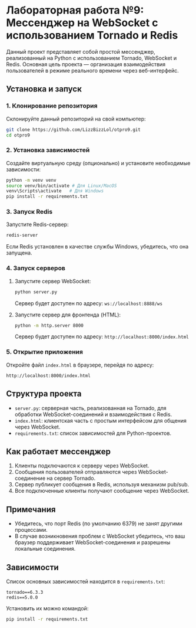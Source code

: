# Лабораторная работа №9: Мессенджер на WebSocket с использованием Tornado и Redis

Данный проект представляет собой простой мессенджер, реализованный на Python с использованием Tornado, WebSocket и Redis. Основная цель проекта — организация взаимодействия пользователей в режиме реального времени через веб-интерфейс.

## Установка и запуск

### 1. Клонирование репозитория
Склонируйте данный репозиторий на свой компьютер:
```bash
git clone https://github.com/LizzBizzLol/otpro9.git
cd otpro9
```

### 2. Установка зависимостей
Создайте виртуальную среду (опционально) и установите необходимые зависимости:
```bash
python -m venv venv
source venv/bin/activate # Для Linux/MacOS
venv\Scripts\activate   # Для Windows
pip install -r requirements.txt
```

### 3. Запуск Redis
Запустите Redis-сервер:
```bash
redis-server
```

Если Redis установлен в качестве службы Windows, убедитесь, что она запущена.

### 4. Запуск серверов
1. Запустите сервер WebSocket:
    ```bash
    python server.py
    ```
    Сервер будет доступен по адресу: `ws://localhost:8888/ws`

2. Запустите сервер для фронтенда (HTML):
    ```bash
    python -m http.server 8000
    ```
    Сервер будет доступен по адресу: `http://localhost:8000/index.html`

### 5. Открытие приложения
Откройте файл `index.html` в браузере, перейдя по адресу:
```
http://localhost:8000/index.html
```

## Структура проекта
- `server.py`: серверная часть, реализованная на Tornado, для обработки WebSocket-соединений и взаимодействия с Redis.
- `index.html`: клиентская часть с простым интерфейсом для общения через WebSocket.
- `requirements.txt`: список зависимостей для Python-проектов.

## Как работает мессенджер
1. Клиенты подключаются к серверу через WebSocket.
2. Сообщения пользователей отправляются через WebSocket-соединение на сервер Tornado.
3. Сервер публикует сообщения в Redis, используя механизм pub/sub.
4. Все подключенные клиенты получают сообщение через WebSocket.

## Примечания
- Убедитесь, что порт Redis (по умолчанию 6379) не занят другими процессами.
- В случае возникновения проблем с WebSocket убедитесь, что ваш браузер поддерживает WebSocket-соединения и разрешены локальные соединения.

## Зависимости
Список основных зависимостей находится в `requirements.txt`:
```plaintext
tornado==6.3.3
redis==5.0.0
```

Установить их можно командой:
```bash
pip install -r requirements.txt
```
